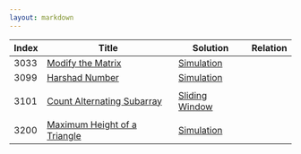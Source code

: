 ```yaml
---
layout: markdown
---
```






| Index | Title                                                        | Solution                                                     | Relation |
| ----- | ------------------------------------------------------------ | ------------------------------------------------------------ | -------- |
| 3033  | [Modify the Matrix](https://leetcode.cn/problems/modify-the-matrix/description/) | [Simulation](../code.html?file=LC3033_Modify_the_Matrix_S1_Simulation.py) |          |
| 3099  | [Harshad Number](https://leetcode.cn/problems/harshad-number/description/) | [Simulation](../code.html?file=LC3099_Harshad_Number_S1_Simulation.py) |          |
|       |                                                              |                                                              |          |
| 3101  | [Count Alternating Subarray](https://leetcode.cn/problems/count-alternating-subarrays/description/) | [Sliding Window](../code.html?file=LC3101_Count_Alternating_Subarrays_S1_Sliding_Window.py) |          |
|       |                                                              |                                                              |          |
| 3200  | [Maximum Height of a Triangle](https://leetcode.cn/problems/maximum-height-of-a-triangle/description/) | [Simulation](../code.html?file=LC3200_Maximum_Height_of_a_Triangle_S1_Simulation.py) |          |

